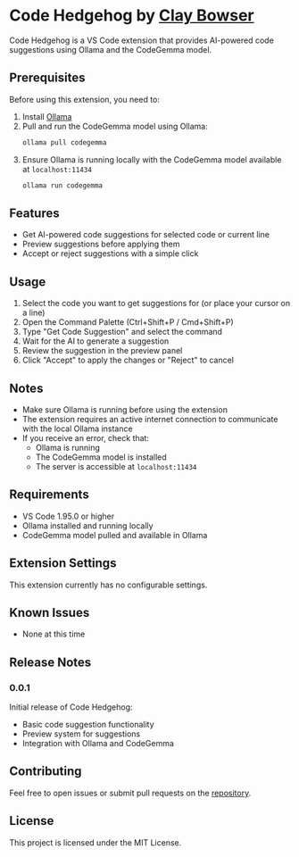 # Code Hedgehog by [Clay Bowser](https://github.com/claybowser)

Code Hedgehog is a VS Code extension that provides AI-powered code suggestions using Ollama and the CodeGemma model.

## Prerequisites

Before using this extension, you need to:

1. Install [Ollama](https://ollama.ai/)
2. Pull and run the CodeGemma model using Ollama:
   ```bash
   ollama pull codegemma
   ```
3. Ensure Ollama is running locally with the CodeGemma model available at `localhost:11434`
    ```bash
    ollama run codegemma
    ```

## Features

- Get AI-powered code suggestions for selected code or current line
- Preview suggestions before applying them
- Accept or reject suggestions with a simple click

## Usage

1. Select the code you want to get suggestions for (or place your cursor on a line)
2. Open the Command Palette (Ctrl+Shift+P / Cmd+Shift+P)
3. Type "Get Code Suggestion" and select the command
4. Wait for the AI to generate a suggestion
5. Review the suggestion in the preview panel
6. Click "Accept" to apply the changes or "Reject" to cancel

## Notes

- Make sure Ollama is running before using the extension
- The extension requires an active internet connection to communicate with the local Ollama instance
- If you receive an error, check that:
  - Ollama is running
  - The CodeGemma model is installed
  - The server is accessible at `localhost:11434`

## Requirements

- VS Code 1.95.0 or higher
- Ollama installed and running locally
- CodeGemma model pulled and available in Ollama

## Extension Settings

This extension currently has no configurable settings.

## Known Issues

- None at this time

## Release Notes

### 0.0.1

Initial release of Code Hedgehog:
- Basic code suggestion functionality
- Preview system for suggestions
- Integration with Ollama and CodeGemma

## Contributing

Feel free to open issues or submit pull requests on the [repository](https://github.com/claybowser).

## License

This project is licensed under the MIT License.
